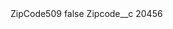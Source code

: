 <?xml version="1.0" encoding="UTF-8"?>
<CustomMetadata xmlns="http://soap.sforce.com/2006/04/metadata" xmlns:xsi="http://www.w3.org/2001/XMLSchema-instance" xmlns:xsd="http://www.w3.org/2001/XMLSchema">
    <label>ZipCode509</label>
    <protected>false</protected>
    <values>
        <field>Zipcode__c</field>
        <value xsi:type="xsd:string">20456</value>
    </values>
</CustomMetadata>
